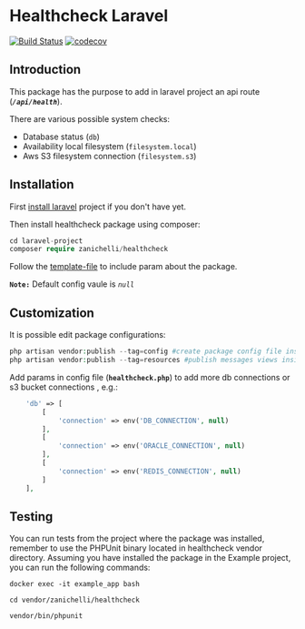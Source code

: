 # Healthcheck Laravel

[![Build Status](https://travis-ci.org/ZanichelliEditore/health-check.svg?branch=master)](https://travis-ci.org/ZanichelliEditore/health-check.svg?branch=master)
[![codecov](https://codecov.io/gh/ZanichelliEditore/health-check/branch/master/graph/badge.svg)](https://codecov.io/gh/ZanichelliEditore/health-check)

## Introduction

This package has the purpose to add in laravel project an api route (**_`/api/health`_**).

There are various possible system checks:

- Database status (`db`)
- Availability local filesystem (`filesystem.local`)
- Aws S3 filesystem connection (`filesystem.s3`)

## Installation

First [install laravel](https://laravel.com/docs/12.x) project if you don't have yet.

Then install healthcheck package using composer:

```php
cd laravel-project
composer require zanichelli/healthcheck
```

Follow the [template-file](template_env.md) to include param about the package.

**`Note:`** Default config vaule is _`null`_

## Customization

It is possible edit package configurations:

```php
php artisan vendor:publish --tag=config #create package config file inside own config folder
php artisan vendor:publish --tag=resources #publish messages views inside resources folder
```

Add params in config file (**`healthcheck.php`**) to add more db connections or s3 bucket connections , e.g.:

```php
    'db' => [
        [
            'connection' => env('DB_CONNECTION', null)
        ],
        [
            'connection' => env('ORACLE_CONNECTION', null)
        ],
        [
            'connection' => env('REDIS_CONNECTION', null)
        ]
    ],
```

## Testing

You can run tests from the project where the package was installed, remember to use the PHPUnit binary located in healthcheck vendor directory. 
Assuming you have installed the package in the Example project, you can run the following commands:

`docker exec -it example_app bash`

`cd vendor/zanichelli/healthcheck`

`vendor/bin/phpunit`
